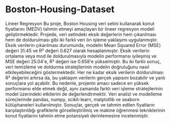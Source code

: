 # Boston-Housing-Dataset

Lineer Regresyon
Bu proje, Boston Housing veri setini kullanarak konut fiyatlarını (MEDV) tahmin etmeyi amaçlayan bir lineer regresyon modeli geliştirmektedir. Projede, veri setindeki eksik değerlerin hem çıkarılması hem de doldurulması gibi iki farklı veri ön işleme yaklaşımı uygulanmıştır. Eksik verilerin çıkarılması durumunda, modelin Mean Squared Error (MSE) değeri 31.45 ve R² değeri 0.627 olarak hesaplanmıştır. Eksik verilerin ortalama veya mod ile doldurulmasıyla modelin performansı iyileşmiş ve MSE değeri 25.04'e, R² değeri ise 0.658'e yükselmiştir. Bu iki farklı sonuç, veri temizleme ve doldurma stratejilerinin modelin doğruluğunu nasıl etkileyebileceğini göstermektedir. Her ne kadar eksik verilerin doldurulması R² değerini artırsa da, bu yaklaşım verilerin gerçek yapısını bozabilir ve yanlı sonuçlara yol açabilir. Bu nedenle, projenin amacı sadece en yüksek performansı elde etmek değil, aynı zamanda farklı veri işleme stratejilerinin model üzerindeki etkilerini de değerlendirmektir. Veri analizi ve modelleme süreçlerinde pandas, numpy, scikit-learn, matplotlib ve seaborn kütüphaneleri kullanılmıştır. Sonuçlar, gerçek ve tahmin edilen fiyatların karşılaştırıldığı grafiklerle görselleştirilmiş ve makine öğrenmesi tekniklerinin konut fiyatlarını tahmin etme potansiyeli derinlemesine incelenmiştir.
